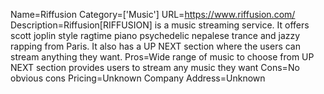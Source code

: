Name=Riffusion
Category=['Music']
URL=https://www.riffusion.com/
Description=Riffusion[RIFFUSION] is a music streaming service. It offers scott joplin style ragtime piano psychedelic nepalese trance and jazzy rapping from Paris. It also has a UP NEXT section where the users can stream anything they want.
Pros=Wide range of music to choose from UP NEXT section provides users to stream any music they want
Cons=No obvious cons
Pricing=Unknown
Company Address=Unknown
